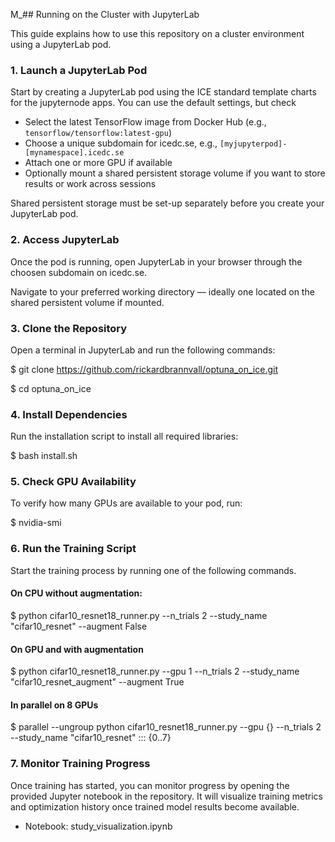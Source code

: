 
 M_## Running on the Cluster with JupyterLab

This guide explains how to use this repository on a cluster environment using a JupyterLab pod.

### 1. Launch a JupyterLab Pod

Start by creating a JupyterLab pod using the ICE standard template charts for the jupyternode apps. You can use the default settings, but check

- Select the latest TensorFlow image from Docker Hub (e.g., `tensorflow/tensorflow:latest-gpu`)
- Choose a unique subdomain for icedc.se, e.g., `[myjupyterpod]-[mynamespace].icedc.se`
- Attach one or more GPU if available
- Optionally mount a shared persistent storage volume if you want to store results or work across sessions

Shared persistent storage must be set-up separately before you create your JupyterLab pod.

### 2. Access JupyterLab

Once the pod is running, open JupyterLab in your browser through the choosen subdomain on icedc.se. 

Navigate to your preferred working directory — ideally one located on the shared persistent volume if mounted.

### 3. Clone the Repository

Open a terminal in JupyterLab and run the following commands:

$ git clone https://github.com/rickardbrannvall/optuna_on_ice.git

$ cd optuna_on_ice

### 4. Install Dependencies

Run the installation script to install all required libraries:

$ bash install.sh

### 5. Check GPU Availability
To verify how many GPUs are available to your pod, run:

$ nvidia-smi

### 6. Run the Training Script
Start the training process by running one of the following commands.

#### On CPU without augmentation: 

$ python cifar10_resnet18_runner.py --n_trials 2 --study_name "cifar10_resnet" --augment False

#### On GPU and with augmentation

$ python cifar10_resnet18_runner.py --gpu 1 --n_trials 2 --study_name "cifar10_resnet_augment" --augment True

#### In parallel on 8 GPUs

$ parallel --ungroup python cifar10_resnet18_runner.py --gpu {} --n_trials 2 --study_name "cifar10_resnet" ::: {0..7}

### 7. Monitor Training Progress
Once training has started, you can monitor progress by opening the provided Jupyter notebook in the repository. It will visualize training metrics and optimization history once trained model results become available.

- Notebook: study_visualization.ipynb
